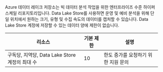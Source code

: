 Azure 데이터 레이크 저장소는 빅 데이터 분석 작업을 위한 엔터프라이즈 수준 하이퍼 스케일 리포지토리입니다. Data Lake Store를 사용하면 운영 및 예비 분석을 위해 단일 위치에서 원하는 크기, 유형 및 수집 속도의 데이터를 캡처할 수 있습니다. Data Lake Store 계정에 저장할 수 있는 데이터 양에 제한이 없습니다.

| **리소스** | **기본 제한** | **설명** |
| --- | --- | --- |
| 구독당, 지역당, Data Lake Store 계정의 최대 수 |10 | 한도 증가를 요청하기 위한 지원 문의 |

